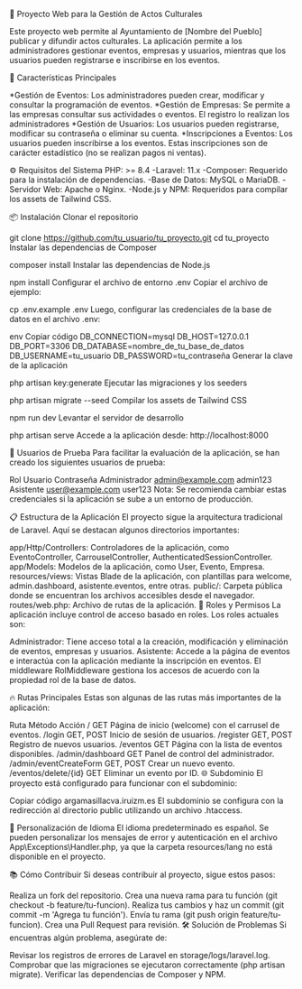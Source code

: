 

📘 Proyecto Web para la Gestión de Actos Culturales

Este proyecto web permite al Ayuntamiento de [Nombre del Pueblo] publicar y difundir actos culturales. La aplicación permite a los administradores gestionar eventos, empresas y usuarios, mientras que los usuarios pueden registrarse e inscribirse en los eventos.

🚀 Características Principales

*Gestión de Eventos: Los administradores pueden crear, modificar y consultar la programación de eventos.
*Gestión de Empresas: Se permite a las empresas consultar sus actividades o eventos. El registro lo realizan los administradores
*Gestión de Usuarios: Los usuarios pueden registrarse, modificar su contraseña o eliminar su cuenta.
*Inscripciones a Eventos: Los usuarios pueden inscribirse a los eventos. Estas inscripciones son de carácter estadístico (no se realizan pagos ni ventas).

⚙️ Requisitos del Sistema
PHP: >= 8.4
-Laravel: 11.x
-Composer: Requerido para la instalación de dependencias.
-Base de Datos: MySQL o MariaDB.
-Servidor Web: Apache o Nginx.
-Node.js y NPM: Requeridos para compilar los assets de Tailwind CSS.


📦 Instalación
Clonar el repositorio

git clone https://github.com/tu_usuario/tu_proyecto.git
cd tu_proyecto
Instalar las dependencias de Composer

composer install
Instalar las dependencias de Node.js


npm install
Configurar el archivo de entorno .env
Copiar el archivo de ejemplo:

cp .env.example .env
Luego, configurar las credenciales de la base de datos en el archivo .env:

env
Copiar código
DB_CONNECTION=mysql
DB_HOST=127.0.0.1
DB_PORT=3306
DB_DATABASE=nombre_de_tu_base_de_datos
DB_USERNAME=tu_usuario
DB_PASSWORD=tu_contraseña
Generar la clave de la aplicación

php artisan key:generate
Ejecutar las migraciones y los seeders


php artisan migrate --seed
Compilar los assets de Tailwind CSS


npm run dev
Levantar el servidor de desarrollo


php artisan serve
Accede a la aplicación desde: http://localhost:8000

🧪 Usuarios de Prueba
Para facilitar la evaluación de la aplicación, se han creado los siguientes usuarios de prueba:

Rol	Usuario	Contraseña
Administrador	admin@example.com	admin123
Asistente	user@example.com	user123
Nota: Se recomienda cambiar estas credenciales si la aplicación se sube a un entorno de producción.

📋 Estructura de la Aplicación
El proyecto sigue la arquitectura tradicional de Laravel. Aquí se destacan algunos directorios importantes:

app/Http/Controllers: Controladores de la aplicación, como EventoController, CarrouselController, AuthenticatedSessionController.
app/Models: Modelos de la aplicación, como User, Evento, Empresa.
resources/views: Vistas Blade de la aplicación, con plantillas para welcome, admin.dashboard, asistente.eventos, entre otras.
public/: Carpeta pública donde se encuentran los archivos accesibles desde el navegador.
routes/web.php: Archivo de rutas de la aplicación.
🔐 Roles y Permisos
La aplicación incluye control de acceso basado en roles. Los roles actuales son:

Administrador: Tiene acceso total a la creación, modificación y eliminación de eventos, empresas y usuarios.
Asistente: Accede a la página de eventos e interactúa con la aplicación mediante la inscripción en eventos.
El middleware RolMiddleware gestiona los accesos de acuerdo con la propiedad rol de la base de datos.

🔥 Rutas Principales
Estas son algunas de las rutas más importantes de la aplicación:

Ruta	Método	Acción
/	GET	Página de inicio (welcome) con el carrusel de eventos.
/login	GET, POST	Inicio de sesión de usuarios.
/register	GET, POST	Registro de nuevos usuarios.
/eventos	GET	Página con la lista de eventos disponibles.
/admin/dashboard	GET	Panel de control del administrador.
/admin/eventCreateForm	GET, POST	Crear un nuevo evento.
/eventos/delete/{id}	GET	Eliminar un evento por ID.
🌐 Subdominio
El proyecto está configurado para funcionar con el subdominio:

Copiar código
argamasillacva.iruizm.es
El subdominio se configura con la redirección al directorio public utilizando un archivo .htaccess.

📄 Personalización de Idioma
El idioma predeterminado es español. Se pueden personalizar los mensajes de error y autenticación en el archivo App\Exceptions\Handler.php, ya que la carpeta resources/lang no está disponible en el proyecto.

📚 Cómo Contribuir
Si deseas contribuir al proyecto, sigue estos pasos:

Realiza un fork del repositorio.
Crea una nueva rama para tu función (git checkout -b feature/tu-funcion).
Realiza tus cambios y haz un commit (git commit -m 'Agrega tu función').
Envía tu rama (git push origin feature/tu-funcion).
Crea una Pull Request para revisión.
🛠️ Solución de Problemas
Si encuentras algún problema, asegúrate de:

Revisar los registros de errores de Laravel en storage/logs/laravel.log.
Comprobar que las migraciones se ejecutaron correctamente (php artisan migrate).
Verificar las dependencias de Composer y NPM.
